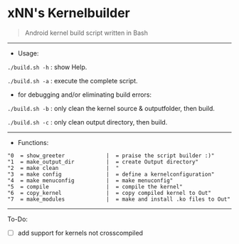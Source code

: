 # xNN's Kernelbuilder
> Android kernel build script written in Bash


- - -


- Usage: 

`./build.sh -h` : show Help.
 
`./build.sh -a` : execute the complete script.


-  for debugging and/or eliminating build errors:  

`./build.sh -b` : only clean the kernel source & outputfolder, then build.
  

`./build.sh -c` : only clean output directory, then build.



- - -


- Functions:

```
"0  = show_greeter             |  = praise the script builder :)"
"1  = make_output_dir          |  = create Output directory"
"2  = make clean               |  "
"3  = make config              |  = define a kernelconfiguration"
"4  = make menuconfig          |  = make menuconfig"
"5  = compile                  |  = compile the kernel"
"6  = copy_kernel              |  = copy compiled kernel to Out"
"7  = make_modules             |  = make and install .ko files to Out"

```

- - -

To-Do:
- [ ] add support for kernels not crosscompiled

